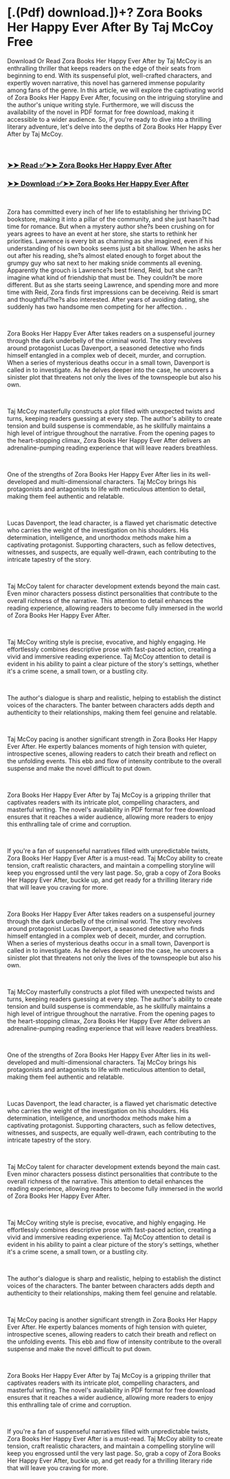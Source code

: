 # [.(Pdf) download.])+? Zora Books Her Happy Ever After By Taj McCoy Free

<p>Download Or Read Zora Books Her Happy Ever After by Taj McCoy is an enthralling thriller that keeps readers on the edge of their seats from beginning to end. With its suspenseful plot, well-crafted characters, and expertly woven narrative, this novel has garnered immense popularity among fans of the genre. In this article, we will explore the captivating world of Zora Books Her Happy Ever After, focusing on the intriguing storyline and the author's unique writing style. Furthermore, we will discuss the availability of the novel in PDF format for free download, making it accessible to a wider audience. So, if you're ready to dive into a thrilling literary adventure, let's delve into the depths of Zora Books Her Happy Ever After by Taj McCoy.</p>
<p>&nbsp;</p>

### [➤➤ Read ✅➤➤ Zora Books Her Happy Ever After](https://pdfwebsitebooks.blogspot.com/id/61155450)

### [➤➤ Download ✅➤➤ Zora Books Her Happy Ever After](https://pdfwebsitebooks.blogspot.com/id/61155450)

<p>&nbsp;</p>
<p>Zora has committed every inch of her life to establishing her thriving DC bookstore, making it into a pillar of the community, and she just hasn?t had time for romance. But when a mystery author she?s been crushing on for years agrees to have an event at her store, she starts to rethink her priorities. Lawrence is every bit as charming as she imagined, even if his understanding of his own books seems just a bit shallow. When he asks her out after his reading, she?s almost elated enough to forget about the grumpy guy who sat next to her making snide comments all evening. Apparently the grouch is Lawrence?s best friend, Reid, but she can?t imagine what kind of friendship that must be. They couldn?t be more different. But as she starts seeing Lawrence, and spending more and more time with Reid, Zora finds first impressions can be deceiving. Reid is smart and thoughtful?he?s also interested. After years of avoiding dating, she suddenly has two handsome men competing for her affection. .</p>
<p>&nbsp;</p>
<p>Zora Books Her Happy Ever After takes readers on a suspenseful journey through the dark underbelly of the criminal world. The story revolves around protagonist Lucas Davenport, a seasoned detective who finds himself entangled in a complex web of deceit, murder, and corruption. When a series of mysterious deaths occur in a small town, Davenport is called in to investigate. As he delves deeper into the case, he uncovers a sinister plot that threatens not only the lives of the townspeople but also his own.</p>
<p>&nbsp;</p>
<p>Taj McCoy masterfully constructs a plot filled with unexpected twists and turns, keeping readers guessing at every step. The author's ability to create tension and build suspense is commendable, as he skillfully maintains a high level of intrigue throughout the narrative. From the opening pages to the heart-stopping climax, Zora Books Her Happy Ever After delivers an adrenaline-pumping reading experience that will leave readers breathless.</p>
<p>&nbsp;</p>
<p>One of the strengths of Zora Books Her Happy Ever After lies in its well-developed and multi-dimensional characters. Taj McCoy brings his protagonists and antagonists to life with meticulous attention to detail, making them feel authentic and relatable.</p>
<p>&nbsp;</p>
<p>Lucas Davenport, the lead character, is a flawed yet charismatic detective who carries the weight of the investigation on his shoulders. His determination, intelligence, and unorthodox methods make him a captivating protagonist. Supporting characters, such as fellow detectives, witnesses, and suspects, are equally well-drawn, each contributing to the intricate tapestry of the story.</p>
<p>&nbsp;</p>
<p>Taj McCoy talent for character development extends beyond the main cast. Even minor characters possess distinct personalities that contribute to the overall richness of the narrative. This attention to detail enhances the reading experience, allowing readers to become fully immersed in the world of Zora Books Her Happy Ever After.</p>
<p>&nbsp;</p>
<p>Taj McCoy writing style is precise, evocative, and highly engaging. He effortlessly combines descriptive prose with fast-paced action, creating a vivid and immersive reading experience. Taj McCoy attention to detail is evident in his ability to paint a clear picture of the story's settings, whether it's a crime scene, a small town, or a bustling city.</p>
<p>&nbsp;</p>
<p>The author's dialogue is sharp and realistic, helping to establish the distinct voices of the characters. The banter between characters adds depth and authenticity to their relationships, making them feel genuine and relatable.</p>
<p>&nbsp;</p>
<p>Taj McCoy pacing is another significant strength in Zora Books Her Happy Ever After. He expertly balances moments of high tension with quieter, introspective scenes, allowing readers to catch their breath and reflect on the unfolding events. This ebb and flow of intensity contribute to the overall suspense and make the novel difficult to put down.</p>
<p>&nbsp;</p>
<p>Zora Books Her Happy Ever After by Taj McCoy is a gripping thriller that captivates readers with its intricate plot, compelling characters, and masterful writing. The novel's availability in PDF format for free download ensures that it reaches a wider audience, allowing more readers to enjoy this enthralling tale of crime and corruption.</p>
<p>&nbsp;</p>
<p>If you're a fan of suspenseful narratives filled with unpredictable twists, Zora Books Her Happy Ever After is a must-read. Taj McCoy ability to create tension, craft realistic characters, and maintain a compelling storyline will keep you engrossed until the very last page. So, grab a copy of Zora Books Her Happy Ever After, buckle up, and get ready for a thrilling literary ride that will leave you craving for more.</p>
<p>&nbsp;</p>
<p>Zora Books Her Happy Ever After takes readers on a suspenseful journey through the dark underbelly of the criminal world. The story revolves around protagonist Lucas Davenport, a seasoned detective who finds himself entangled in a complex web of deceit, murder, and corruption. When a series of mysterious deaths occur in a small town, Davenport is called in to investigate. As he delves deeper into the case, he uncovers a sinister plot that threatens not only the lives of the townspeople but also his own.</p>
<p>&nbsp;</p>
<p>Taj McCoy masterfully constructs a plot filled with unexpected twists and turns, keeping readers guessing at every step. The author's ability to create tension and build suspense is commendable, as he skillfully maintains a high level of intrigue throughout the narrative. From the opening pages to the heart-stopping climax, Zora Books Her Happy Ever After delivers an adrenaline-pumping reading experience that will leave readers breathless.</p>
<p>&nbsp;</p>
<p>One of the strengths of Zora Books Her Happy Ever After lies in its well-developed and multi-dimensional characters. Taj McCoy brings his protagonists and antagonists to life with meticulous attention to detail, making them feel authentic and relatable.</p>
<p>&nbsp;</p>
<p>Lucas Davenport, the lead character, is a flawed yet charismatic detective who carries the weight of the investigation on his shoulders. His determination, intelligence, and unorthodox methods make him a captivating protagonist. Supporting characters, such as fellow detectives, witnesses, and suspects, are equally well-drawn, each contributing to the intricate tapestry of the story.</p>
<p>&nbsp;</p>
<p>Taj McCoy talent for character development extends beyond the main cast. Even minor characters possess distinct personalities that contribute to the overall richness of the narrative. This attention to detail enhances the reading experience, allowing readers to become fully immersed in the world of Zora Books Her Happy Ever After.</p>
<p>&nbsp;</p>
<p>Taj McCoy writing style is precise, evocative, and highly engaging. He effortlessly combines descriptive prose with fast-paced action, creating a vivid and immersive reading experience. Taj McCoy attention to detail is evident in his ability to paint a clear picture of the story's settings, whether it's a crime scene, a small town, or a bustling city.</p>
<p>&nbsp;</p>
<p>The author's dialogue is sharp and realistic, helping to establish the distinct voices of the characters. The banter between characters adds depth and authenticity to their relationships, making them feel genuine and relatable.</p>
<p>&nbsp;</p>
<p>Taj McCoy pacing is another significant strength in Zora Books Her Happy Ever After. He expertly balances moments of high tension with quieter, introspective scenes, allowing readers to catch their breath and reflect on the unfolding events. This ebb and flow of intensity contribute to the overall suspense and make the novel difficult to put down.</p>
<p>&nbsp;</p>
<p>Zora Books Her Happy Ever After by Taj McCoy is a gripping thriller that captivates readers with its intricate plot, compelling characters, and masterful writing. The novel's availability in PDF format for free download ensures that it reaches a wider audience, allowing more readers to enjoy this enthralling tale of crime and corruption.</p>
<p>&nbsp;</p>
<p>If you're a fan of suspenseful narratives filled with unpredictable twists, Zora Books Her Happy Ever After is a must-read. Taj McCoy ability to create tension, craft realistic characters, and maintain a compelling storyline will keep you engrossed until the very last page. So, grab a copy of Zora Books Her Happy Ever After, buckle up, and get ready for a thrilling literary ride that will leave you craving for more.</p>
<p>&nbsp;</p>
